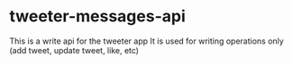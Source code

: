 # tweeter-messages-api

This is a write api for the tweeter app
It is used for writing operations only (add tweet, update tweet, like, etc)
